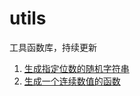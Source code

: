 # utils
工具函数库，持续更新

1. [生成指定位数的随机字符串](../common/randomString.js)
2. [生成一个连续数值的函数](../common/generateArray.js)
